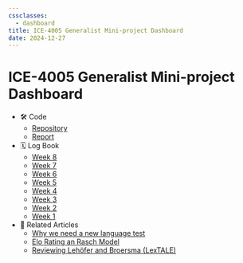 ```yaml
---
cssclasses:
  - dashboard
title: ICE-4005 Generalist Mini-project Dashboard
date: 2024-12-27
---
```

# ICE-4005 Generalist Mini-project Dashboard


-  🛠️ Code
	- [Repository](https://github.com/Oktogazh/prwaf_geirfa)
	- [Report](<./report-mini-project>)
- 🗓️ Log Book
	- [Week 8](<./ice-4005-week-8>)
	- [Week 7](<./ice-4005-week-7>)
	- [Week 6](<./ice-4005-week-6>)
	- [Week 5](<./ice-4005-week-5>)
	- [Week 4](<./ice-4005-week-4>)
	- [Week 3](<./ice-4005-week-3>)
	- [Week 2](<./ice-4005-week-2>)
	- [Week 1](<./ice-4005-week-1>)
- 🔗 Related Articles
	- [Why we need a new language test](justifying-yet-another-language-test.md)
	- [Elo Rating an Rasch Model](elo-rating-and-rasch-model)
	- [Reviewing Lehöfer and Broersma (LexTALE)](<./lextale>)

